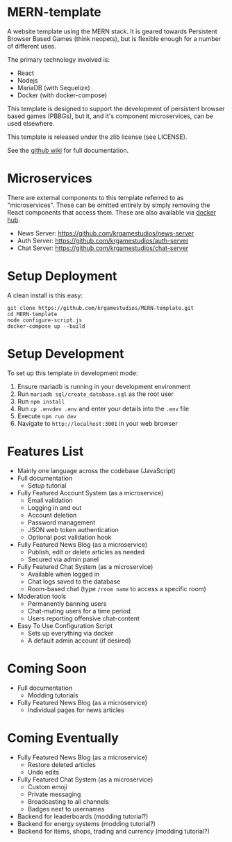 # MERN-template

A website template using the MERN stack. It is geared towards Persistent Browser Based Games (think neopets), but is flexible enough for a number of different uses.

The primary technology involved is:

* React
* Nodejs
* MariaDB (with Sequelize)
* Docker (with docker-compose)

This template is designed to support the development of persistent browser based games (PBBGs), but it, and it's component microservices, can be used elsewhere.

This template is released under the zlib license (see LICENSE).

See the [github wiki](https://github.com/krgamestudios/MERN-template/wiki) for full documentation.

# Microservices

There are external components to this template referred to as "microservices". These can be omitted entirely by simply removing the React components that access them. These are also available via [docker hub](https://hub.docker.com/u/krgamestudios).

* News Server: https://github.com/krgamestudios/news-server
* Auth Server: https://github.com/krgamestudios/auth-server
* Chat Server: https://github.com/krgamestudios/chat-server

# Setup Deployment

A clean install is this easy:

```
git clone https://github.com/krgamestudios/MERN-template.git
cd MERN-template
node configure-script.js
docker-compose up --build
```

# Setup Development

To set up this template in development mode:

1. Ensure mariadb is running in your development environment
2. Run `mariadb sql/create_database.sql` as the root user
3. Run `npm install`
4. Run `cp .envdev .env` and enter your details into the `.env` file
5. Execute `npm run dev`
6. Navigate to `http://localhost:3001` in your web browser

# Features List

- Mainly one language across the codebase (JavaScript)
- Full documentation
	- Setup tutorial
- Fully Featured Account System (as a microservice)
	- Email validation
	- Logging in and out
	- Account deletion
	- Password management
	- JSON web token authentication
	- Optional post validation hook
- Fully Featured News Blog (as a microservice)
	- Publish, edit or delete articles as needed
	- Secured via admin panel
- Fully Featured Chat System (as a microservice)
	- Available when logged in
	- Chat logs saved to the database
	- Room-based chat (type `/room name` to access a specific room)
- Moderation tools
	- Permanently banning users
	- Chat-muting users for a time period
	- Users reporting offensive chat-content
- Easy To Use Configuration Script
	- Sets up everything via docker
	- A default admin account (if desired)

# Coming Soon

- Full documentation
	- Modding tutorials
- Fully Featured News Blog (as a microservice)
	- Individual pages for news articles

# Coming Eventually

- Fully Featured News Blog (as a microservice)
	- Restore deleted articles
	- Undo edits
- Fully Featured Chat System (as a microservice)
	- Custom emoji
	- Private messaging
	- Broadcasting to all channels
	- Badges next to usernames
- Backend for leaderboards (modding tutorial?)
- Backend for energy systems (modding tutorial?)
- Backend for items, shops, trading and currency (modding tutorial?)
